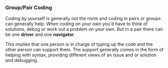 ### Group/Pair Coding
Coding by yourself is generally not the norm and coding in pairs or groups can generally help. When coding on your own you'd have to think of solutions, debug or work out a problem on your own. But in a pair there can be one **driver** and one **navigator**.

This implies that one person is in charge of typing up the code and the other person can support them. The support generally comes in the form of helping with syntax, providing different views of an issue and or solution and debugging.
